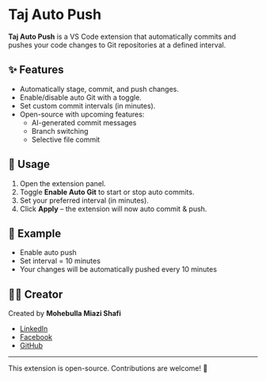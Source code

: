 # Taj Auto Push

**Taj Auto Push** is a VS Code extension that automatically commits and pushes your code changes to Git repositories at a defined interval.  

## ✨ Features
- Automatically stage, commit, and push changes.
- Enable/disable auto Git with a toggle.
- Set custom commit intervals (in minutes).
- Open-source with upcoming features:
  - AI-generated commit messages
  - Branch switching
  - Selective file commit

## 🚀 Usage
1. Open the extension panel.
2. Toggle **Enable Auto Git** to start or stop auto commits.
3. Set your preferred interval (in minutes).
4. Click **Apply** – the extension will now auto commit & push.

## 📌 Example
- Enable auto push
- Set interval = 10 minutes
- Your changes will be automatically pushed every 10 minutes  

## 👨‍💻 Creator
Created by **Mohebulla Miazi Shafi**  
- [LinkedIn](https://www.linkedin.com/in/shafimiazi/)  
- [Facebook](https://www.facebook.com/shafimiazi1)  
- [GitHub](https://github.com/safimiazi/taj-auto-push)  

---

This extension is open-source. Contributions are welcome! 🎉
